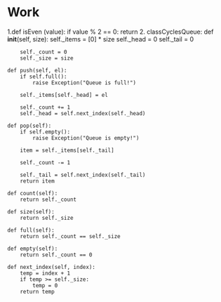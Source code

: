 # Work
1.def isEven (value):
    if value % 2 == 0:
        return
2. classCyclesQueue:
    def __init__(self, size):
        self._items = [0] * size
        self._head = 0
        self._tail = 0

        self._count = 0
        self._size = size

    def push(self, el):
        if self.full():
            raise Exception("Queue is full!")

        self._items[self._head] = el

        self._count += 1
        self._head = self.next_index(self._head)

    def pop(self):
        if self.empty():
            raise Exception("Queue is empty!")

        item = self._items[self._tail]

        self._count -= 1

        self._tail = self.next_index(self._tail)
        return item

    def count(self):
        return self._count

    def size(self):
        return self._size

    def full(self):
        return self._count == self._size

    def empty(self):
        return self._count == 0

    def next_index(self, index):
        temp = index + 1
        if temp >= self._size:
            temp = 0
        return temp
